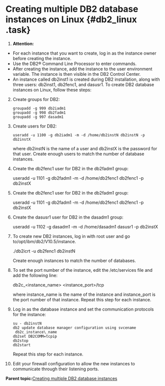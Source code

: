 # Creating multiple DB2 database instances on Linux {#db2_linux .task}

1.  **Attention:**

-   For each instance that you want to create, log in as the instance owner before creating the instance.
-   Use the DB2® Command Line Processor to enter commands.
-   After creating the instance, add the instance to the user environment variable. The instance is then visible in the DB2 Control Center.
-   An instance called db2inst1 is created during DB2 installation, along with three users: db2inst1, db2fenc1, and dasusr1.
    To create DB2 database instances on Linux, follow these steps:

2.  Create groups for DB2:

    ```
    groupadd -g 999 db2iadm1 
    groupadd -g 998 db2fadm1 
    groupadd -g 997 dasadm1 
    ```

3.  Create users for DB2:

    ```
    useradd -u 1100 -g db2iadm1 -m -d /home/db2instN db2instN -p db2instX
    ```

    where db2instN is the name of a user and db2instX is the password for that user. Create enough users to match the number of database instances.

4.  Create the db2fenc1 user for DB2 in the db2fadm1 group:

    useradd -u 1101 -g db2fadm1 -m -d /home/db2fenc1 db2fenc1 -p db2instX

5.  Create the db2fenc1 user for DB2 in the db2fadm1 group:

    useradd -u 1101 -g db2fadm1 -m -d /home/db2fenc1 db2fenc1 -p db2instX

6.  Create the dasusr1 user for DB2 in the dasadm1 group:

    useradd -u 1102 -g dasadm1 -m -d /home/dasadm1 dasusr1 -p db2instX

7.  To create new DB2 instances, log in with root user and go to/opt/ibm/db2/V10.5/instance.

    ./db2icrt -u db2fenc1 db2instN

    Create enough instances to match the number of databases.

8.  To set the port number of the instance, edit the /etc/services file and add the following line:

    db2c\_<instance\_name\> <instance\_port\>/tcp

    where instance\_name is the name of the instance and instance\_port is the port number of that instance. Repeat this step for each instance.

9.  Log in as the database instance and set the communication protocols for the instance:

    ```
    su - db2instN
    db2 update database manager configuration using svcename 
     db2c_instance\_name
    db2set DB2COMM=tcpip
    db2stop
    db2start
    ```

    Repeat this step for each instance.

10. Edit your firewall configuration to allow the new instances to communicate through their listening ports.


**Parent topic:**[Creating multiple DB2 database instances](../install/t_create_multiple_db2_database_instances.md)

